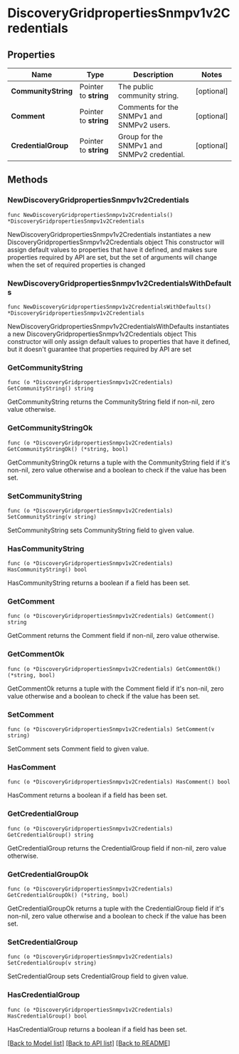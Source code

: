 # DiscoveryGridpropertiesSnmpv1v2Credentials

## Properties

Name | Type | Description | Notes
------------ | ------------- | ------------- | -------------
**CommunityString** | Pointer to **string** | The public community string. | [optional] 
**Comment** | Pointer to **string** | Comments for the SNMPv1 and SNMPv2 users. | [optional] 
**CredentialGroup** | Pointer to **string** | Group for the SNMPv1 and SNMPv2 credential. | [optional] 

## Methods

### NewDiscoveryGridpropertiesSnmpv1v2Credentials

`func NewDiscoveryGridpropertiesSnmpv1v2Credentials() *DiscoveryGridpropertiesSnmpv1v2Credentials`

NewDiscoveryGridpropertiesSnmpv1v2Credentials instantiates a new DiscoveryGridpropertiesSnmpv1v2Credentials object
This constructor will assign default values to properties that have it defined,
and makes sure properties required by API are set, but the set of arguments
will change when the set of required properties is changed

### NewDiscoveryGridpropertiesSnmpv1v2CredentialsWithDefaults

`func NewDiscoveryGridpropertiesSnmpv1v2CredentialsWithDefaults() *DiscoveryGridpropertiesSnmpv1v2Credentials`

NewDiscoveryGridpropertiesSnmpv1v2CredentialsWithDefaults instantiates a new DiscoveryGridpropertiesSnmpv1v2Credentials object
This constructor will only assign default values to properties that have it defined,
but it doesn't guarantee that properties required by API are set

### GetCommunityString

`func (o *DiscoveryGridpropertiesSnmpv1v2Credentials) GetCommunityString() string`

GetCommunityString returns the CommunityString field if non-nil, zero value otherwise.

### GetCommunityStringOk

`func (o *DiscoveryGridpropertiesSnmpv1v2Credentials) GetCommunityStringOk() (*string, bool)`

GetCommunityStringOk returns a tuple with the CommunityString field if it's non-nil, zero value otherwise
and a boolean to check if the value has been set.

### SetCommunityString

`func (o *DiscoveryGridpropertiesSnmpv1v2Credentials) SetCommunityString(v string)`

SetCommunityString sets CommunityString field to given value.

### HasCommunityString

`func (o *DiscoveryGridpropertiesSnmpv1v2Credentials) HasCommunityString() bool`

HasCommunityString returns a boolean if a field has been set.

### GetComment

`func (o *DiscoveryGridpropertiesSnmpv1v2Credentials) GetComment() string`

GetComment returns the Comment field if non-nil, zero value otherwise.

### GetCommentOk

`func (o *DiscoveryGridpropertiesSnmpv1v2Credentials) GetCommentOk() (*string, bool)`

GetCommentOk returns a tuple with the Comment field if it's non-nil, zero value otherwise
and a boolean to check if the value has been set.

### SetComment

`func (o *DiscoveryGridpropertiesSnmpv1v2Credentials) SetComment(v string)`

SetComment sets Comment field to given value.

### HasComment

`func (o *DiscoveryGridpropertiesSnmpv1v2Credentials) HasComment() bool`

HasComment returns a boolean if a field has been set.

### GetCredentialGroup

`func (o *DiscoveryGridpropertiesSnmpv1v2Credentials) GetCredentialGroup() string`

GetCredentialGroup returns the CredentialGroup field if non-nil, zero value otherwise.

### GetCredentialGroupOk

`func (o *DiscoveryGridpropertiesSnmpv1v2Credentials) GetCredentialGroupOk() (*string, bool)`

GetCredentialGroupOk returns a tuple with the CredentialGroup field if it's non-nil, zero value otherwise
and a boolean to check if the value has been set.

### SetCredentialGroup

`func (o *DiscoveryGridpropertiesSnmpv1v2Credentials) SetCredentialGroup(v string)`

SetCredentialGroup sets CredentialGroup field to given value.

### HasCredentialGroup

`func (o *DiscoveryGridpropertiesSnmpv1v2Credentials) HasCredentialGroup() bool`

HasCredentialGroup returns a boolean if a field has been set.


[[Back to Model list]](../README.md#documentation-for-models) [[Back to API list]](../README.md#documentation-for-api-endpoints) [[Back to README]](../README.md)


